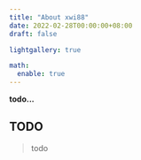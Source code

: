 ```yaml
---
title: "About xwi88"
date: 2022-02-28T00:00:00+08:00
draft: false

lightgallery: true

math:
  enable: true
---
```


**todo...**

## TODO

>todo
